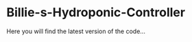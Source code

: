 Billie-s-Hydroponic-Controller
==============================

Here you will find the latest version of the code...